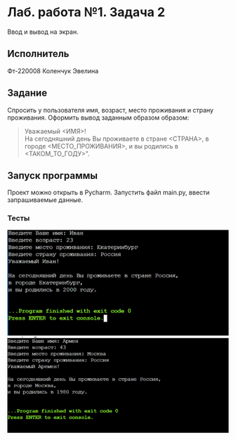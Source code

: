 # Лаб. работа №1. Задача 2
Ввод и вывод на экран.
## Исполнитель
Фт-220008 Коленчук Эвелина
## Задание
Спросить у пользователя имя, возраст, место проживания и страну проживания. Оформить вывод заданным образом образом: 
>Уважаемый <ИМЯ>!  
>На сегодняшний день Вы проживаете в стране <СТРАНА>, в городе <МЕСТО_ПРОЖИВАНИЯ>, и вы родились в <ТАКОМ_ТО_ГОДУ>".
## Запуск программы
Проект можно открыть в Pycharm. Запустить файл main.py, ввести запрашиваемые данные. 
### Тесты
![Test1](https://github.com/ekolenchuk/Ft_220008_Kolenchuk_1_2/blob/master/test1.png)
![Test2](https://github.com/ekolenchuk/Ft_220008_Kolenchuk_1_2/blob/master/test2.png)
